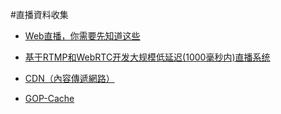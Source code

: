 #直播資料收集

- [Web直播，你需要先知道这些](https://zhuanlan.zhihu.com/p/44017260)

- [基于RTMP和WebRTC开发大规模低延迟(1000毫秒内)直播系统](https://zhuanlan.zhihu.com/p/47302561)

- [CDN（內容傳遞網路）](https://zh.wikipedia.org/wiki/%E5%85%A7%E5%AE%B9%E5%82%B3%E9%81%9E%E7%B6%B2%E8%B7%AF)

- [GOP-Cache](https://blog.csdn.net/haima1998/article/details/78007123)



